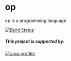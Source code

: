 # op
op is a programming language

[![Build Status](https://travis-ci.org/theangrydev/op.svg?branch=master)](https://travis-ci.org/theangrydev/op)

##### This project is supported by:
[![Java profiler](https://www.ej-technologies.com/images/product_banners/jprofiler_small.png "Java profiler")](http://www.ej-technologies.com/products/jprofiler/overview.html)
